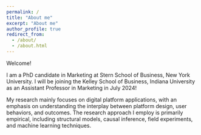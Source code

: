 ```yaml
---
permalink: /
title: "About me"
excerpt: "About me"
author_profile: true
redirect_from:
  - /about/
  - /about.html
---
```


Welcome!

I am a PhD candidate in Marketing at Stern School of Business, New York University. I will be joining the Kelley School of Business, Indiana University as an Assistant Professor in Marketing in July 2024!

My research mainly focuses on digital platform applications, with an emphasis on understanding the interplay between platform design, user behaviors, and outcomes.
The research approach I employ is primarily empirical, including structural models, causal inference, field experiments, and machine learning techniques.
